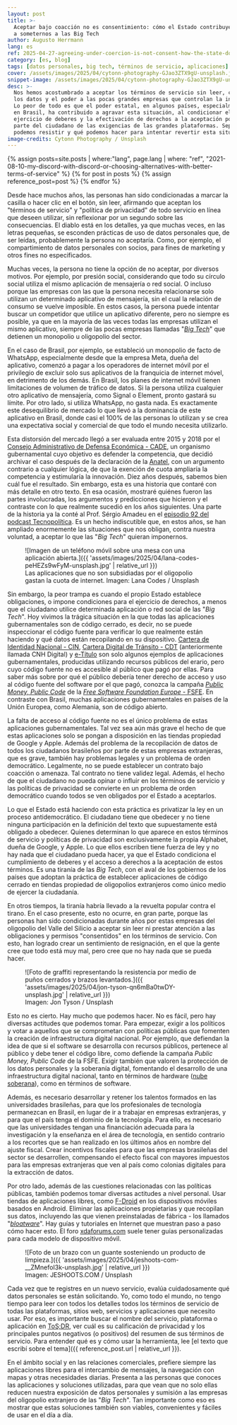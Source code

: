 ```yaml
---
layout: post
title: >-
  Aceptar bajo coacción no es consentimiento: cómo el Estado contribuye
  a someternos a las Big Tech
author: Augusto Herrmann
lang: es
ref: 2025-04-27-agreeing-under-coercion-is-not-consent-how-the-state-does-contribute-to-subjugate-us-to-big-tech
category: [es, blog]
tags: [datos personales, big tech, términos de servicio, aplicaciones]
cover: /assets/images/2025/04/cytonn-photography-GJao3ZTX9gU-unsplash.jpg
snippet-image: /assets/images/2025/04/cytonn-photography-GJao3ZTX9gU-unsplash.jpg
desc: >-
  Nos hemos acostumbrado a aceptar los términos de servicio sin leer, cediendo
  los datos y el poder a las pocas grandes empresas que controlan la internet.
  Lo peor de todo es que el poder estatal, en algunos países, especialmente
  en Brasil, ha contribuido a agravar esta situación, al condicionar el
  ejercicio de deberes y la efectivación de derechos a la aceptación por
  parte del ciudadano de las exigencias de las grandes plataformas. Sepa cómo
  podemos resistir y qué podemos hacer para intentar revertir esta situación.
image-credits: Cytonn Photography / Unsplash
---
```


{% assign posts=site.posts | where:"lang", page.lang | where: "ref", "2021-08-10-my-discord-with-discord-or-choosing-alternatives-with-better-terms-of-service" %}
{% for post in posts %}
{% assign reference_post=post %}
{% endfor %}

Desde hace muchos años, las personas han sido condicionadas a marcar la casilla
o hacer clic en el botón, sin leer, afirmando que aceptan los "términos de
servicio" y "política de privacidad" de todo servicio en línea que deseen
utilizar, sin reflexionar por un segundo sobre las consecuencias. El diablo
está en los detalles, ya que muchas veces, en las letras pequeñas, se esconden
prácticas de uso de datos personales que, de ser leídas, probablemente la
persona no aceptaría. Como, por ejemplo, el compartimiento de datos personales
con socios, para fines de marketing y otros fines no especificados.

Muchas veces, la persona no tiene la opción de no aceptar, por diversos motivos.
Por ejemplo, por presión social, considerando que todo su círculo social utiliza
el mismo aplicación de mensajería o red social. O incluso porque las empresas
con las que la persona necesita relacionarse solo utilizan un determinado
aplicativo de mensajería, sin el cual la relación de consumo se vuelve imposible.
En estos casos, la persona puede intentar buscar un competidor que utilice un
aplicativo diferente, pero no siempre es posible, ya que en la mayoría de las
veces todas las empresas utilizan el mismo aplicativo, siempre de las pocas
empresas llamadas
"[*Big Tech*](https://es.wikipedia.org/wiki/Gigantes_tecnol%C3%B3gicos)" que
detienen un monopolio u oligopolio del sector.

En el caso de Brasil, por ejemplo, se estableció un monopolio de facto de
WhatsApp, especialmente desde que la empresa Meta, dueña del aplicativo,
comenzó a pagar a los operadores de internet móvil por el privilegio de excluir
solo sus aplicativos de la franquicia de internet móvel, en detrimento de los
demás. En Brasil, los planes de internet móvil tienen limitaciones de volumen
de tráfico de datos. Si la persona utiliza cualquier otro aplicativo de
mensajería, como Signal o Element, pronto gastará su límite. Por otro lado,
si utiliza WhatsApp, no gasta nada. Es exactamente este desequilibrio de mercado
lo que llevó a la dominancia de este aplicativo en Brasil, donde casi el 100%
de las personas lo utilizan y se crea una expectativa social y comercial de
que todo el mundo necesita utilizarlo.

Esta distorsión del mercado llegó a ser evaluada entre 2015 y 2018 por
el [Consejo Administrativo de Defensa Económica - CADE](https://www.gov.br/cade/pt-br),
un organismo gubernamental cuyo objetivo es defender la competencia, que
decidió archivar el caso después de la declaración de la
[Anatel](https://www.gov.br/anatel/pt-br), con un argumento contrario a
cualquier lógica, de que la exención de cuota ampliaría la competencia y
estimularía la innovación. Diez años después, sabemos bien cuál fue el
resultado. Sin embargo, esta es una historia que contaré con más detalle
en otro texto. En esa ocasión, mostraré quiénes fueron las partes
involucradas, los argumentos y predicciones que hicieron y el contraste
con lo que realmente sucedió en los años siguientes. Una parte de la
historia ya la conté al Prof. Sérgio Amadeu en el
[episodio 92 del podcast Tecnopolítica](https://www.youtube.com/watch?v=gcJ7RnbMjE8).
Es un hecho indiscutible que, en estos años, se han ampliado enormemente
las situaciones que nos obligan, contra nuestra voluntad, a aceptar lo
que las "*Big Tech*" quieran imponernos.

<figure markdown="1">
![Imagen de un teléfono móvil sobre una mesa con una aplicación abierta.]({{ 'assets/images/2025/04/lana-codes-peHEZs9wFyM-unsplash.jpg' | relative_url }})
<figcaption>Las aplicaciones que no son subsidiadas por el oligopolio gastan la cuota de internet. Imagen: Lana Codes / Unsplash</figcaption>
</figure>

Sin embargo, la peor trampa es cuando el propio Estado establece
obligaciones, o impone condiciones para el ejercicio de derechos, a menos
que el ciudadano utilice determinada aplicación o red social de las "*Big
Tech*". Hoy vivimos la trágica situación en la que todas las aplicaciones
gubernamentales son de código cerrado, es decir, no se puede inspeccionar
el código fuente para verificar lo que realmente están haciendo y qué
datos están recopilando en su dispositivo.
[Cartera de Identidad Nacional - CIN](https://www.gov.br/governodigital/pt-br/identidade/identificacao-do-cidadao-e-carteira-de-identidade-nacional),
[Cartera Digital de Tránsito - CDT](https://www.gov.br/pt-br/apps/carteira-digital-de-transito-1)
(anteriormente llamada CNH Digital) y
[e-Título](https://www.justicaeleitoral.jus.br/titulo-eleitoral/) son
solo algunos ejemplos de aplicaciones gubernamentales, producidas
utilizando recursos públicos del erario, pero cuyo código fuente no es
accesible al público que pagó por ellas. Para saber más sobre por qué el
público debería tener derecho de acceso y uso al código fuente del
software por el que pagó, conozca la campaña
[*Public Money, Public Code*](https://publiccode.eu/es/) de la
[*Free Software Foundation Europe* - FSFE](https://fsfe.org/index.es.html). En
contraste con Brasil, muchas aplicaciones gubernamentales en países de la
Unión Europea, como Alemania, son de código abierto.

La falta de acceso al código fuente no es el único problema de estas
aplicaciones gubernamentales. Tal vez sea aún más grave el hecho de que
estas aplicaciones solo se pongan a disposición en las tiendas propiedad
de Google y Apple. Además del problema de la recopilación de datos de
todos los ciudadanos brasileños por parte de estas empresas extranjeras,
que es grave, también hay problemas legales y un problema de orden
democrático. Legalmente, no se puede establecer un contrato bajo coacción
o amenaza. Tal contrato no tiene validez legal. Además, el hecho de que
el ciudadano no pueda opinar o influir en los términos de servicio y las
políticas de privacidad se convierte en un problema de orden democrático
cuando todos se ven obligados por el Estado a aceptarlos.

Lo que el Estado está haciendo con esta práctica es privatizar la ley en
un proceso antidemocrático. El ciudadano tiene que obedecer y no tiene
ninguna participación en la definición del texto que supuestamente está
obligado a obedecer. Quienes determinan lo que aparece en estos términos
de servicio y políticas de privacidad son exclusivamente la propia
Alphabet, dueña de Google, y Apple. Lo que ellos escriben tiene fuerza de
ley y no hay nada que el ciudadano pueda hacer, ya que el Estado
condiciona el cumplimiento de deberes y el acceso a derechos a la
aceptación de estos términos. Es una tiranía de las *Big Tech*, con el aval
de los gobiernos de los países que adoptan la práctica de establecer
aplicaciones de código cerrado en tiendas propiedad de oligopolios
extranjeros como único medio de ejercer la ciudadanía.

En otros tiempos, la tiranía habría llevado a la revuelta popular contra
el tirano. En el caso presente, esto no ocurre, en gran parte, porque las
personas han sido condicionadas durante años por estas empresas del
oligopolio del Valle del Silicio a aceptar sin leer ni prestar atención a
las obligaciones y permisos "consentidos" en los términos de servicio. Con
esto, han logrado crear un sentimiento de resignación, en el que la gente
cree que todo está muy mal, pero cree que no hay nada que se pueda hacer.

<figure markdown="1">
![Foto de graffiti representando la resistencia por medio de puños cerrados y brazos levantados.]({{ 'assets/images/2025/04/jon-tyson-qn6mBa0twDY-unsplash.jpg' | relative_url }})
<figcaption>Imagen: Jon Tyson / Unsplash</figcaption>
</figure>

Esto no es cierto. Hay mucho que podemos hacer. No es fácil, pero hay
diversas actitudes que podemos tomar. Para empezar, exigir a los políticos
y votar a aquellos que se comprometan con políticas públicas que fomenten
la creación de infraestructura digital nacional. Por ejemplo, que
defiendan la idea de que si el software se desarrolla con recursos
públicos, pertenece al público y debe tener el código libre, como defiende
la campaña *Public Money, Public Code* de la FSFE. Exigir también que
valoren la protección de los datos personales y la soberanía digital,
fomentando el desarrollo de una infraestructura digital nacional, tanto en
términos de hardware
([nube soberana](https://www.nexojornal.com.br/expresso/2024/10/09/o-que-e-nuvem-soberana-e-por-que-o-brasil-quer-ter-uma)),
como en términos de software.

Además, es necesario desarrollar y retener los talentos formados en las
universidades brasileñas, para que los profesionales de tecnología
permanezcan en Brasil, en lugar de ir a trabajar en empresas extranjeras,
y para que el país tenga el dominio de la tecnología. Para ello, es
necesario que las universidades tengan una financiación adecuada para la
investigación y la enseñanza en el área de tecnología, en sentido contrario
a los recortes que se han realizado en los últimos años en nombre del
ajuste fiscal. Crear incentivos fiscales para que las empresas brasileñas
del sector se desarrollen, compensando el efecto fiscal con mayores
impuestos para las empresas extranjeras que ven al país como colonias
digitales para la extracción de datos.

Por otro lado, además de las cuestiones relacionadas con las políticas
públicas, también podemos tomar diversas actitudes a nivel personal. Usar
tiendas de aplicaciones libres, como [F-Droid](https://f-droid.org/) en
los dispositivos móviles basados en Android. Eliminar las aplicaciones
propietarias y que recopilan sus datos, incluyendo las que vienen
preinstaladas de fábrica - los llamados "*[bloatware](https://pt.wikipedia.org/wiki/Bloatware)*".
Hay guías y tutoriales en Internet que muestran paso a paso cómo hacer
esto. El foro [xdaforums.com](https://xdaforums.com/) suele tener guías
personalizadas para cada modelo de dispositivo móvil.

<figure markdown="1">
![Foto de un brazo con un guante sosteniendo un producto de limpieza.]({{ 'assets/images/2025/04/jeshoots-com-__ZMnefoI3k-unsplash.jpg' | relative_url }})
<figcaption>Imagen: JESHOOTS.COM / Unsplash</figcaption>
</figure>

Cada vez que te registres en un nuevo servicio, evalúa cuidadosamente qué
datos personales se están solicitando. Yo, como todo el mundo, no tengo
tiempo para leer con todos los detalles todos los términos de servicio de
todas las plataformas, sitios web, servicios y aplicaciones que necesito
usar. Por eso, es importante buscar el nombre del servicio, plataforma o
aplicación en [ToS;DR](https://tosdr.org/es), ver cuál es su calificación de
privacidad y los principales puntos negativos (o positivos) del resumen de
sus términos de servicio. Para entender qué es y cómo usar la herramienta,
lee [el texto que escribí sobre el tema]({{ reference_post.url | relative_url }}).

En el ámbito social y en las relaciones comerciales, prefiere siempre las
aplicaciones libres para el intercambio de mensajes, la navegación con
mapas y otras necesidades diarias. Presenta a las personas que conoces las
aplicaciones y soluciones utilizadas, para que vean que no solo ellas
reducen nuestra exposición de datos personales y sumisión a las empresas
del oligopolio extranjero de las "*Big Tech*". Tan importante como eso es
mostrar que estas soluciones también son viables, convenientes y fáciles
de usar en el día a día.
